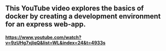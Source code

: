 ## This YouTube video explores the basics of docker by creating a development environment for an express web-app.
#### https://www.youtube.com/watch?v=9zUHg7xjIqQ&list=WL&index=24&t=4933s
